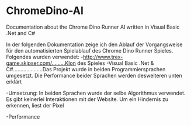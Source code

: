 # ChromeDino-AI
 Documentation about the Chrome Dino Runner AI written in Visual Basic .Net and C#


In der folgenden Dokumentation zeige ich den Ablauf der Vorgangsweise für den automatisierten Spielablauf des Chrome Dino Runner Spieles.
Folgendes wurden verwendet:
-http://www.trex-game.skipser.com/.........Klon des Spieles
-Visual Basic .Net & C#....................Das Projekt wurde in beiden Programmiersprachen umgesetzt. Die Performance beider Sprachen                                                werden desweiteren unten erklärt



-Umsetzung:
In beiden Sprachen wurde der selbe Algorithmus verwendet. Es gibt keinerlei Interaktionen mit der Website. Um ein Hindernis zu erkennen, liest der Pixel 










-Performance
